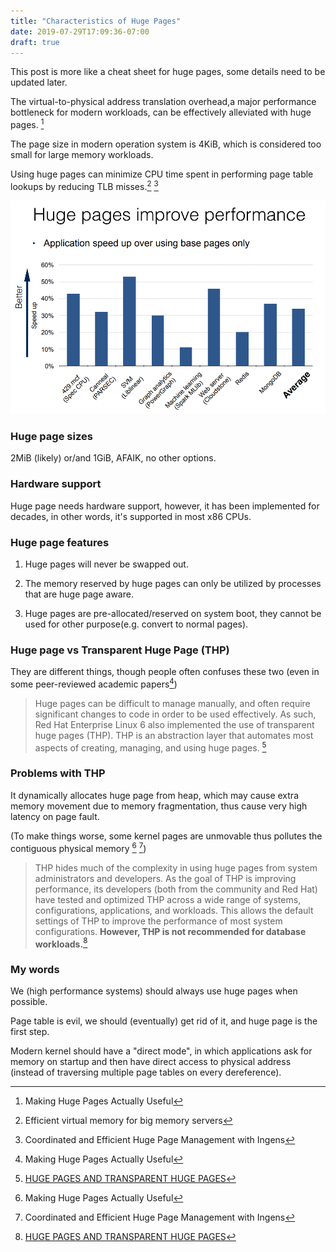 ```yaml
---
title: "Characteristics of Huge Pages"
date: 2019-07-29T17:09:36-07:00
draft: true 
---
```


This post is more like a cheat sheet for huge pages, some details need to be updated later.

The virtual-to-physical address translation overhead,a major performance bottleneck for modern workloads, can be effectively alleviated with huge pages. [^1]



The page size in modern operation system is 4KiB, which is considered too small for large memory workloads.

Using huge pages can minimize CPU time spent in performing page table lookups by reducing TLB misses.[^2] [^4]

![huge table](/img/huge-page.png)

### Huge page sizes

2MiB (likely) or/and 1GiB, AFAIK, no other options.

### Hardware support

Huge page needs hardware support, however, it has been implemented for decades, in other words, it's supported in most x86 CPUs.

### Huge page features

1. Huge pages will never be swapped out.

2. The memory reserved by huge pages can only be utilized by processes that are huge page aware.

3. Huge pages are pre-allocated/reserved on system boot, they cannot be used for other purpose(e.g. convert to normal pages).


### Huge page vs Transparent Huge Page (THP)

They are different things, though people often confuses these two (even in some peer-reviewed academic papers[^1])

>Huge pages can be difficult to manage manually, and often require significant changes to code in order to be used effectively. As such, Red Hat Enterprise Linux 6 also implemented the use of transparent huge pages (THP). THP is an abstraction layer that automates most aspects of creating, managing, and using huge pages. [^3]


### Problems with THP

It dynamically allocates huge page from heap, which may cause extra memory movement due to memory fragmentation, thus cause very high latency on page fault.

(To make things worse, some kernel pages are unmovable thus pollutes the contiguous physical memory [^1] [^4])

>THP hides much of the complexity in using huge pages from system administrators and developers. 
>As the goal of THP is improving performance, its developers (both from the community and Red Hat) have tested and optimized THP across a wide range of systems, 
>configurations, applications, and workloads. This allows the default settings of THP to improve the performance of most system configurations. 
>**However, THP is not recommended for database workloads.**[^3]


### My words

We (high performance systems) should always use huge pages when possible.

Page table is evil, we should (eventually) get rid of it, and huge page is the first step.

Modern kernel should have a "direct mode", in which applications ask for memory on startup and then have direct access to physical address (instead of traversing multiple page tables on every dereference).





[^1]: Making Huge Pages Actually Useful 

[^2]: Efficient virtual memory for big memory servers 

[^3]: [HUGE PAGES AND TRANSPARENT HUGE PAGES](https://access.redhat.com/documentation/en-us/red_hat_enterprise_linux/6/html/performance_tuning_guide/s-memory-transhuge)

[^4]: Coordinated and Efficient Huge Page Management with Ingens